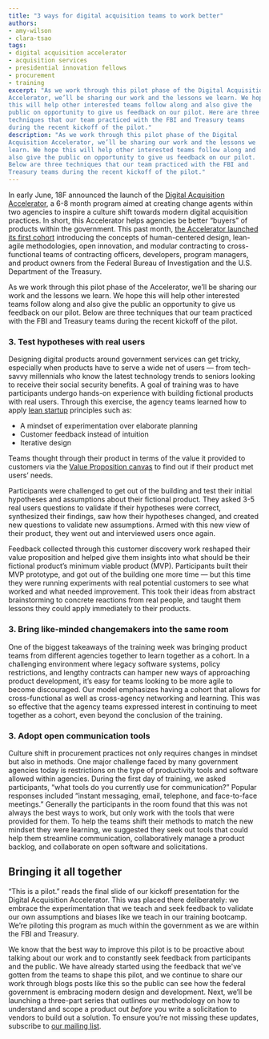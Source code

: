 ```yaml
---
title: "3 ways for digital acquisition teams to work better"
authors:
- amy-wilson
- clara-tsao
tags:
- digital acquisition accelerator
- acquisition services
- presidential innovation fellows
- procurement
- training
excerpt: "As we work through this pilot phase of the Digital Acquisition
Accelerator, we’ll be sharing our work and the lessons we learn. We hope
this will help other interested teams follow along and also give the
public on opportunity to give us feedback on our pilot. Here are three
techniques that our team practiced with the FBI and Treasury teams
during the recent kickoff of the pilot."
description: "As we work through this pilot phase of the Digital
Acquisition Accelerator, we’ll be sharing our work and the lessons we
learn. We hope this will help other interested teams follow along and
also give the public on opportunity to give us feedback on our pilot.
Below are three techniques that our team practiced with the FBI and
Treasury teams during the recent kickoff of the pilot."
---
```

In early June, 18F announced the launch of the [Digital Acquisition
Accelerator](https://pages.18f.gov/digitalaccelerator/), a 6-8 month
program aimed at creating change agents within two agencies to inspire a
culture shift towards modern digital acquisition practices. In short,
this Accelerator helps agencies be better “buyers” of products within
the government. This past month, [the Accelerator launched its first
cohort](https://18f.gsa.gov/2016/06/15/two-agencies-participating-in-the-digital-acquisition-accelerator-pilot/) introducing the concepts of human-centered
design, lean-agile methodologies, open innovation, and modular
contracting to cross-functional teams of contracting officers,
developers, program managers, and product owners from the Federal Bureau
of Investigation and the U.S. Department of the Treasury.

As we work through this pilot phase of the Accelerator, we’ll be sharing
our work and the lessons we learn. We hope this will help other
interested teams follow along and also give the public an opportunity to
give us feedback on our pilot. Below are three techniques that our team
practiced with the FBI and Treasury teams during the recent kickoff of
the pilot.

### 3. Test hypotheses with real users 

Designing digital products around government services can get tricky,
especially when products have to serve a wide net of users — from
tech-savvy millennials who know the latest technology trends to seniors
looking to receive their social security benefits. A goal of training
was to have participants undergo hands-on experience with building
fictional products with real users. Through this exercise, the agency
teams learned how to apply [lean startup](http://theleanstartup.com/principles) principles such as:

- A mindset of experimentation over elaborate planning
- Customer feedback instead of intuition
- Iterative design

Teams thought through their product in terms of the value it provided to
customers via the [Value Proposition
canvas](http://www.businessmodelgeneration.com/canvas/vpc) to find out
if their product met users’ needs.

Participants were challenged to get out of the building and test their
initial hypotheses and assumptions about their fictional product. They
asked 3-5 real users questions to validate if their hypotheses were
correct, synthesized their findings, saw how their hypotheses changed,
and created new questions to validate new assumptions. Armed with this
new view of their product, they went out and interviewed users once
again.

Feedback collected through this customer discovery work reshaped their
value proposition and helped give them insights into what should be
their fictional product’s minimum viable product (MVP). Participants
built their MVP prototype, and got out of the building one more time —
but this time they were running experiments with real potential
customers to see what worked and what needed improvement. This took
their ideas from abstract brainstorming to concrete reactions from real
people, and taught them lessons they could apply immediately to their
products.

### 3. Bring like-minded changemakers into the same room 

One of the biggest takeaways of the training week was bringing product
teams from different agencies together to learn together as a cohort. In
a challenging environment where legacy software systems, policy
restrictions, and lengthy contracts can hamper new ways of approaching
product development, it’s easy for teams looking to be more agile to
become discouraged. Our model emphasizes having a cohort that allows for
cross-functional as well as cross-agency networking and learning. This
was so effective that the agency teams expressed interest in continuing
to meet together as a cohort, even beyond the conclusion of the
training.

### 3. Adopt open communication tools

Culture shift in procurement practices not only requires changes in
mindset but also in methods. One major challenge faced by many
government agencies today is restrictions on the type of productivity
tools and software allowed within agencies. During the first day of
training, we asked participants, “what tools do you currently use for
communication?” Popular responses included “instant messaging, email,
telephone, and face-to-face meetings.” Generally the participants in the
room found that this was not always the best ways to work, but only work
with the tools that were provided for them. To help the teams shift
their methods to match the new mindset they were learning, we suggested
they seek out tools that could help them streamline communication,
collaboratively manage a product backlog, and collaborate on open
software and solicitations.

Bringing it all together 
-------------------------

“This is a pilot.” reads the final slide of our kickoff presentation for
the Digital Acquisition Accelerator. This was placed there deliberately:
we embrace the experimentation that we teach and seek feedback to
validate our own assumptions and biases like we teach in our training
bootcamp. We’re piloting this program as much within the government as
we are within the FBI and Treasury.

We know that the best way to improve this pilot is to be proactive about
talking about our work and to constantly seek feedback from participants
and the public. We have already started using the feedback that we've
gotten from the teams to shape this pilot, and we continue to
share our work through blogs posts like this so the public can see how
the federal government is embracing modern design and development. Next,
we’ll be launching a three-part series that outlines our methodology on
how to understand and scope a product out *before* you write a
solicitation to vendors to build out a solution. To ensure you’re not
missing these updates, subscribe to [our mailing
list](https://medium.us13.list-manage.com/subscribe/post?u=5dc46345e0302158f44cf54d5&id=118734743e).
